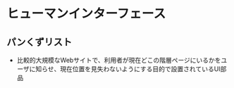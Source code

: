 # ヒューマンインターフェース

## パンくずリスト
- 比較的大規模なWebサイトで、利用者が現在どこの階層ページにいるかをユーザに知らせ、現在位置を見失わないようにする目的で設置されているUI部品


## 
